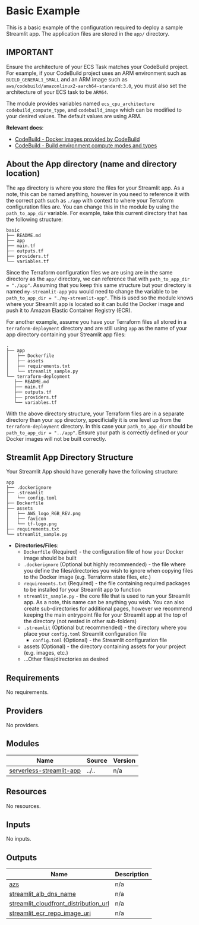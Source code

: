 <!-- BEGIN_TF_DOCS -->
# Basic Example

This is a basic example of the configuration required to deploy a sample Streamlit app. The application files are stored in the `app/` directory.

## IMPORTANT

Ensure the architecture of your ECS Task matches your CodeBuild project. For example, if your CodeBuild project uses an ARM environment such as `BUILD_GENERAL1_SMALL` and an ARM image such as `aws/codebuild/amazonlinux2-aarch64-standard:3.0`, you must also set the architecture of your ECS task to be `ARM64`.

The module provides variables named `ecs_cpu_architecture` `codebuild_compute_type`, and `codebuild_image` which can be modified to your desired values. The default values are using ARM.

**Relevant docs**:

- [CodeBuild - Docker images provided by CodeBuild](https://docs.aws.amazon.com/codebuild/latest/userguide/build-env-ref-available.html)
- [CodeBuild - Build environment compute modes and types](https://docs.aws.amazon.com/codebuild/latest/userguide/build-env-ref-compute-types.html)

## About the App directory (name and directory location)

The `app` directory is where you store the files for your Streamlit app. As a note, this can be named anything, however in you need to reference it with the correct path such as `./app` with context to where your Terraform configuration files are. You can change this in the module by using the `path_to_app_dir` variable. For example, take this current directory that has the following structure:

```
basic
├── README.md
├── app
├── main.tf
├── outputs.tf
├── providers.tf
└── variables.tf
```

 Since the Terraform configuration files we are using are in the same directory as the `app/` directory, we can reference that with `path_to_app_dir = "./app"`. Assuming that you keep this same structure but your directory is named `my-streamlit-app` you would need to change the variable to be `path_to_app_dir = "./my-streamlit-app"`. This is used so the module knows where your Streamlit app is located so it can build the Docker image and push it to Amazon Elastic Container Registry (ECR).

 For another example, assume you have your Terraform files all stored in a `terraform-deployment` directory and are still using `app` as the name of your app directory containing your Streamlit app files:

 ```
.
├── app
│   ├── Dockerfile
│   ├── assets
│   ├── requirements.txt
│   └── streamlit_sample.py
└── terraform-deployment
    ├── README.md
    ├── main.tf
    ├── outputs.tf
    ├── providers.tf
    └── variables.tf
 ```

 With the above directory structure, your Terraform files are in a separate directory than your `app` directory, specificially it is one level up from the `terraform-deployment` directory. In this case your `path_to_app_dir` should be `path_to_app_dir = "../app"`. Ensure your path is correctly defined or your Docker images will not be built correctly.

## Streamlit App Directory Structure

Your Streamlit App should have generally have the following structure:

```
app
├── .dockerignore
├── .streamlit
│   └── config.toml
├── Dockerfile
├── assets
│   ├── AWS_logo_RGB_REV.png
│   ├── favicon
│   └── tf-logo.png
├── requirements.txt
└── streamlit_sample.py
```

- **Directories/Files**:
  - `Dockerfile` (Required) - the configuration file of how your Docker image should be built
  - `.dockerignore` (Optional but highly recommended) - the file where you define the files/directories you wish to ignore when copying files to the Docker image (e.g. Terraform state files, etc.)
  - `requirements.txt` (Required) - the file containing required packages to be installed for your Streamlit app to function
  - `streamlit_sample.py` - the core file that is used to run your Streamlit app. As a note, this name can be anything you wish. You can also create sub-directories for additional pages, however we recommend keeping the main entrypoint file for your Streamlit app at the top of the directory (not nested in other sub-folders)
  - `.streamlit` (Optional but recommended) - the directory where you place your `config.toml` Streamlit configuration file
    - `config.toml` (Optional) - the Streamlit configuration file
  - assets (Optional) - the directory containing assets for your project (e.g. images, etc.)
  - ...Other files/directories as desired

## Requirements

No requirements.

## Providers

No providers.

## Modules

| Name | Source | Version |
|------|--------|---------|
| <a name="module_serverless-streamlit-app"></a> [serverless-streamlit-app](#module\_serverless-streamlit-app) | ../.. | n/a |

## Resources

No resources.

## Inputs

No inputs.

## Outputs

| Name | Description |
|------|-------------|
| <a name="output_azs"></a> [azs](#output\_azs) | n/a |
| <a name="output_streamlit_alb_dns_name"></a> [streamlit\_alb\_dns\_name](#output\_streamlit\_alb\_dns\_name) | n/a |
| <a name="output_streamlit_cloudfront_distribution_url"></a> [streamlit\_cloudfront\_distribution\_url](#output\_streamlit\_cloudfront\_distribution\_url) | n/a |
| <a name="output_streamlit_ecr_repo_image_uri"></a> [streamlit\_ecr\_repo\_image\_uri](#output\_streamlit\_ecr\_repo\_image\_uri) | n/a |
<!-- END_TF_DOCS -->